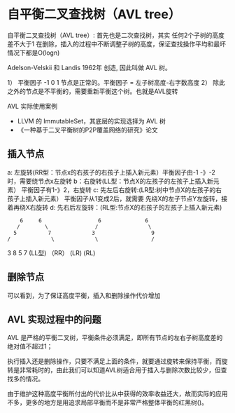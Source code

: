 # 自平衡二叉查找树（AVL tree）

自平衡二叉查找树（AVL tree）: 首先也是二次查找树，其实 任何2个子树的高度差不大于1
在删除，插入的过程中不断调整子树的高度，保证查找操作平均和最坏情况下都是O(logn)

Adelson-Velskii 和 Landis 1962年 创造, 因此叫做 AVL 树。

1） 平衡因子 -1 0 1 节点是正常的。平衡因子 = 左子树高度-右字数高度
2） 除此之外的节点是不平衡的，需要重新平衡这个树。也就是AVL旋转


AVL 实际使用案例

* LLVM 的 ImmutableSet，其底层的实现选择为 AVL 树
* 《一种基于二叉平衡树的P2P覆盖网络的研究》论文




## 插入节点

a: 左旋转(RR型：节点x的右孩子的右孩子上插入新元素）平衡因子由-1 -》-2 时，需要绕节点x左旋转
b：右旋转(LL型：节点X的左孩子的左孩子上插入新元素） 平衡因子有1-》2，右旋转
c: 先左后右旋转:(LR型:树中节点X的左孩子的右孩子上插入新元素） 平衡因子从1变成2后，就需要 先绕X的左子节点Y左旋转，接着再绕X右旋转
d: 先右后左旋转：(RL型:节点X的右孩子的左孩子上插入新元素) 


		6	  6                  6              6           
	   /		\           	/                \
	  5          7	           3                  9
	/          	  \             \                 /
   3               8             5               7
    (LL型)     （RR）            (LR)            (RL)    



## 删除节点

可以看到，为了保证高度平衡，插入和删除操作代价增加


## AVL 实现过程中的问题

AVL 是严格的平衡二叉树，平衡条件必须满足，即所有节点的左右子树高度差的绝对值不超过1；

执行插入还是删除操作，只要不满足上面的条件，就要通过旋转来保持平衡，而旋转是非常耗时的，由此我们可以知道AVL树适合用于插入与删除次数比较少，但查找多的情况。

由于维护这种高度平衡所付出的代价比从中获得的效率收益还大，故而实际的应用不多，更多的地方是用追求局部平衡而不是非常严格整体平衡的红黑树()。

 






